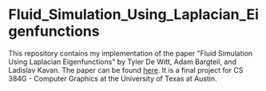 # Fluid_Simulation_Using_Laplacian_Eigenfunctions
This repository contains my implementation of the paper "Fluid Simulation Using Laplacian Eigenfunctions" by Tyler De Witt, Adam Bargteil, and Ladislav Kavan. The paper can be found [here](https://www.dgp.toronto.edu/~elf/.misc/a10-witt.pdf).
It is a final project for CS 384G - Computer Graphics at the University of Texas at Austin.